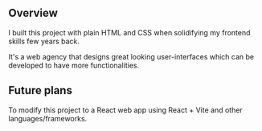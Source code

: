 ## Overview

I built this project with plain HTML and CSS when solidifying my frontend skills few years back.   

It's a web agency that designs great looking user-interfaces which can be developed to have more functionalities.

## Future plans

To modify this project to a React web app using React + Vite and other languages/frameworks.
